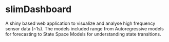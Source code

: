 # slimDashboard
A shiny based web application to visualize and analyse high frequency sensor data (~1s).
The models included range from Autoregressive models for forecasting to State Space Models for understanding state transitions.
